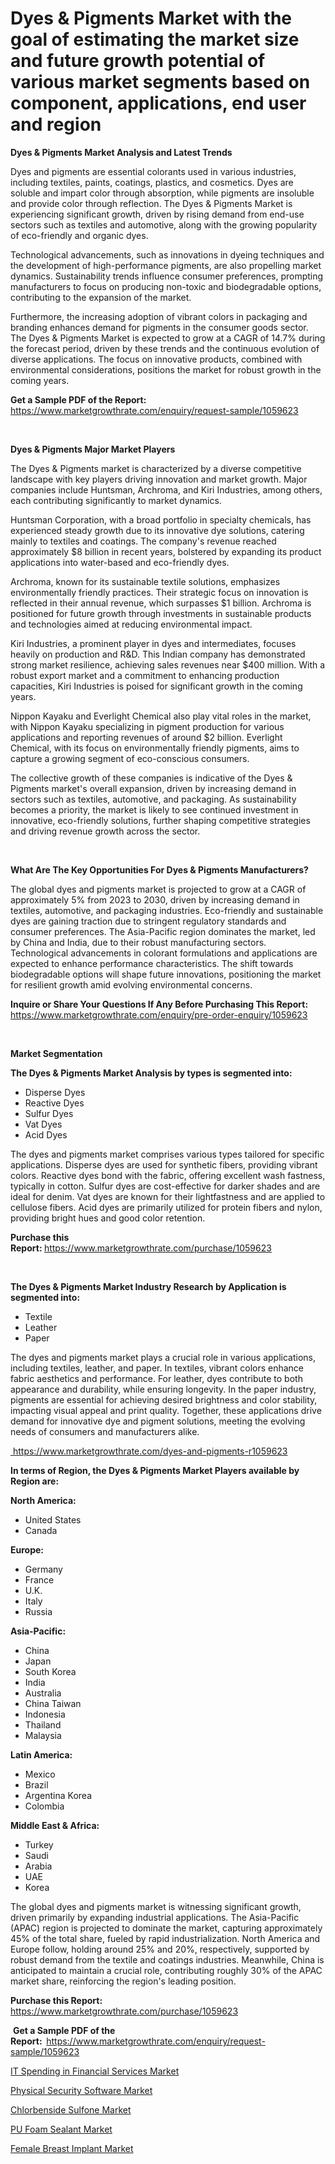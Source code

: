 <p><h1>Dyes & Pigments Market with the goal of estimating the market size and future growth potential of various market segments based on component, applications, end user and region</h1></p><p><strong>Dyes & Pigments Market Analysis and Latest Trends</strong></p>
<p><p>Dyes and pigments are essential colorants used in various industries, including textiles, paints, coatings, plastics, and cosmetics. Dyes are soluble and impart color through absorption, while pigments are insoluble and provide color through reflection. The Dyes & Pigments Market is experiencing significant growth, driven by rising demand from end-use sectors such as textiles and automotive, along with the growing popularity of eco-friendly and organic dyes. </p><p>Technological advancements, such as innovations in dyeing techniques and the development of high-performance pigments, are also propelling market dynamics. Sustainability trends influence consumer preferences, prompting manufacturers to focus on producing non-toxic and biodegradable options, contributing to the expansion of the market. </p><p>Furthermore, the increasing adoption of vibrant colors in packaging and branding enhances demand for pigments in the consumer goods sector. The Dyes & Pigments Market is expected to grow at a CAGR of 14.7% during the forecast period, driven by these trends and the continuous evolution of diverse applications. The focus on innovative products, combined with environmental considerations, positions the market for robust growth in the coming years.</p></p>
<p><strong>Get a Sample PDF of the Report:&nbsp;</strong> <a href="https://www.marketgrowthrate.com/enquiry/request-sample/1059623">https://www.marketgrowthrate.com/enquiry/request-sample/1059623</a></p>
<p>&nbsp;</p>
<p><strong>Dyes & Pigments Major Market Players</strong></p>
<p><p>The Dyes & Pigments market is characterized by a diverse competitive landscape with key players driving innovation and market growth. Major companies include Huntsman, Archroma, and Kiri Industries, among others, each contributing significantly to market dynamics.</p><p>Huntsman Corporation, with a broad portfolio in specialty chemicals, has experienced steady growth due to its innovative dye solutions, catering mainly to textiles and coatings. The company's revenue reached approximately $8 billion in recent years, bolstered by expanding its product applications into water-based and eco-friendly dyes.</p><p>Archroma, known for its sustainable textile solutions, emphasizes environmentally friendly practices. Their strategic focus on innovation is reflected in their annual revenue, which surpasses $1 billion. Archroma is positioned for future growth through investments in sustainable products and technologies aimed at reducing environmental impact.</p><p>Kiri Industries, a prominent player in dyes and intermediates, focuses heavily on production and R&D. This Indian company has demonstrated strong market resilience, achieving sales revenues near $400 million. With a robust export market and a commitment to enhancing production capacities, Kiri Industries is poised for significant growth in the coming years.</p><p>Nippon Kayaku and Everlight Chemical also play vital roles in the market, with Nippon Kayaku specializing in pigment production for various applications and reporting revenues of around $2 billion. Everlight Chemical, with its focus on environmentally friendly pigments, aims to capture a growing segment of eco-conscious consumers.</p><p>The collective growth of these companies is indicative of the Dyes & Pigments market's overall expansion, driven by increasing demand in sectors such as textiles, automotive, and packaging. As sustainability becomes a priority, the market is likely to see continued investment in innovative, eco-friendly solutions, further shaping competitive strategies and driving revenue growth across the sector.</p></p>
<p>&nbsp;</p>
<p><strong>What Are The Key Opportunities For Dyes & Pigments Manufacturers?</strong></p>
<p><p>The global dyes and pigments market is projected to grow at a CAGR of approximately 5% from 2023 to 2030, driven by increasing demand in textiles, automotive, and packaging industries. Eco-friendly and sustainable dyes are gaining traction due to stringent regulatory standards and consumer preferences. The Asia-Pacific region dominates the market, led by China and India, due to their robust manufacturing sectors. Technological advancements in colorant formulations and applications are expected to enhance performance characteristics. The shift towards biodegradable options will shape future innovations, positioning the market for resilient growth amid evolving environmental concerns.</p></p>
<p><strong>Inquire or Share Your Questions If Any Before Purchasing This Report:</strong> <a href="https://www.marketgrowthrate.com/enquiry/pre-order-enquiry/1059623">https://www.marketgrowthrate.com/enquiry/pre-order-enquiry/1059623</a></p>
<p>&nbsp;</p>
<p><strong>Market Segmentation</strong></p>
<p><strong>The Dyes & Pigments Market Analysis by types is segmented into:</strong></p>
<p><ul><li>Disperse Dyes</li><li>Reactive Dyes</li><li>Sulfur Dyes</li><li>Vat Dyes</li><li>Acid Dyes</li></ul></p>
<p><p>The dyes and pigments market comprises various types tailored for specific applications. Disperse dyes are used for synthetic fibers, providing vibrant colors. Reactive dyes bond with the fabric, offering excellent wash fastness, typically in cotton. Sulfur dyes are cost-effective for darker shades and are ideal for denim. Vat dyes are known for their lightfastness and are applied to cellulose fibers. Acid dyes are primarily utilized for protein fibers and nylon, providing bright hues and good color retention.</p></p>
<p><strong>Purchase this Report:&nbsp;</strong><a href="https://www.marketgrowthrate.com/purchase/1059623">https://www.marketgrowthrate.com/purchase/1059623</a></p>
<p>&nbsp;</p>
<p><strong>The Dyes & Pigments Market Industry Research by Application is segmented into:</strong></p>
<p><ul><li>Textile</li><li>Leather</li><li>Paper</li></ul></p>
<p><p>The dyes and pigments market plays a crucial role in various applications, including textiles, leather, and paper. In textiles, vibrant colors enhance fabric aesthetics and performance. For leather, dyes contribute to both appearance and durability, while ensuring longevity. In the paper industry, pigments are essential for achieving desired brightness and color stability, impacting visual appeal and print quality. Together, these applications drive demand for innovative dye and pigment solutions, meeting the evolving needs of consumers and manufacturers alike.</p></p>
<p><a href="https://www.marketgrowthrate.com/dyes-and-pigments-r1059623">&nbsp;https://www.marketgrowthrate.com/dyes-and-pigments-r1059623</a></p>
<p><strong>In terms of Region, the Dyes & Pigments Market Players available by Region are:</strong></p>
<p>
    <p> <strong> North America: </strong>
        <ul>
            <li>United States</li>
            <li>Canada</li>
        </ul>
        </p> 
    <p> <strong> Europe: </strong>
        <ul>
            <li>Germany</li>
            <li>France</li>
            <li>U.K.</li>
            <li>Italy</li>
            <li>Russia</li>
        </ul>
        </p> 
    <p> <strong> Asia-Pacific: </strong>
        <ul>
            <li>China</li>
            <li>Japan</li>
            <li>South Korea</li>
            <li>India</li>
            <li>Australia</li>
            <li>China Taiwan</li>
            <li>Indonesia</li>
            <li>Thailand</li>
            <li>Malaysia</li>
        </ul>
        </p> 
    <p> <strong> Latin America: </strong>
        <ul>
            <li>Mexico</li>
            <li>Brazil</li>
            <li>Argentina Korea</li>
            <li>Colombia</li>
        </ul>
        </p> 
    <p> <strong> Middle East & Africa: </strong>
        <ul>
            <li>Turkey</li>
            <li>Saudi</li>
            <li>Arabia</li>
            <li>UAE</li>
            <li>Korea</li>
        </ul>
    </p>
    </p>
<p><p>The global dyes and pigments market is witnessing significant growth, driven primarily by expanding industrial applications. The Asia-Pacific (APAC) region is projected to dominate the market, capturing approximately 45% of the total share, fueled by rapid industrialization. North America and Europe follow, holding around 25% and 20%, respectively, supported by robust demand from the textile and coatings industries. Meanwhile, China is anticipated to maintain a crucial role, contributing roughly 30% of the APAC market share, reinforcing the region's leading position.</p></p>
<p><strong>Purchase this Report: </strong><a href="https://www.marketgrowthrate.com/purchase/1059623">https://www.marketgrowthrate.com/purchase/1059623</a></p>
<p>&nbsp;<strong>Get a Sample PDF of the Report:&nbsp;&nbsp;</strong><a href="https://www.marketgrowthrate.com/enquiry/request-sample/1059623">https://www.marketgrowthrate.com/enquiry/request-sample/1059623</a></p>
<p><strong></strong></p>
<p><p><a href="https://www.linkedin.com/pulse/exploring-spending-financial-services-market-dynamics-revenue-t20df">IT Spending in Financial Services Market</a></p><p><a href="https://www.linkedin.com/pulse/future-innovation-global-physical-security-software-market-growth-lw6kf">Physical Security Software Market</a></p><p><a href="https://medium.com/@vadkqfca47/comprehensive-analysis-of-the-global-chlorbenside-sulfone-market-growth-trends-market-forecasts-efe39ae67424?postPublishedType=repub">Chlorbenside Sulfone Market</a></p><p><a href="https://issuu.com/reportprime-2/docs/pu-foam-sealant-market-size-2030.pp_27fe68ec57b910">PU Foam Sealant Market</a></p><p><a href="https://issuu.com/reportprime-2/docs/female-breast-implant-market-size-2_8e680d09286a2e">Female Breast Implant Market</a></p></p>